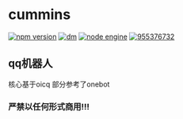 # cummins
[![npm version](https://img.shields.io/npm/v/@cummins/oicq/latest.svg)](https://www.npmjs.com/package/@cummins/oicq)
[![dm](https://shields.io/npm/dm/@cummins/oicq)](https://www.npmjs.com/package/@cummins/oicq)
[![node engine](https://img.shields.io/node/v/@cummins/oicq/latest.svg)](https://nodejs.org)
[![955376732](https://img.shields.io/badge/%E4%BA%A4%E6%B5%81%E7%BE%A4-955376732-blue)](https://qm.qq.com/cgi-bin/qm/qr?k=B2GYz8OkC0PEciFNppdFE8CQxzaoT60x&jump_from=webapi)
## qq机器人
核心基于oicq
部分参考了onebot
### 严禁以任何形式商用!!!
